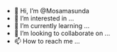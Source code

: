 - 👋 Hi, I’m @Mosamasunda
- 👀 I’m interested in ...
- 🌱 I’m currently learning ...
- 💞️ I’m looking to collaborate on ...
- 📫 How to reach me ...

<!---
Mosamasunda/Mosamasunda is a ✨ special ✨ repository because its `README.md` (this file) appears on your GitHub profile.
You can click the Preview link to take a look at your changes.
--->
